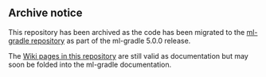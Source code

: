 ## Archive notice

This repository has been archived as the code has been migrated to the
[ml-gradle repository](https://github.com/marklogic/ml-gradle/tree/dev/ml-app-deployer) as part of the
ml-gradle 5.0.0 release.

The [Wiki pages in this repository](https://github.com/marklogic/ml-app-deployer/wiki) are still valid as
documentation but may soon be folded into the ml-gradle documentation.
